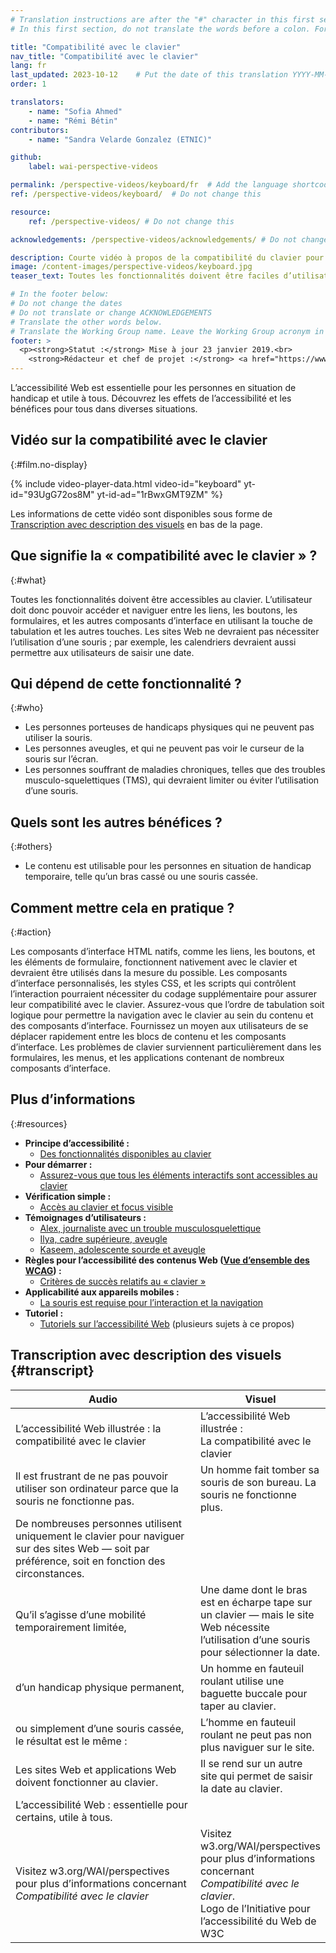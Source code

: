 ```yaml
---
# Translation instructions are after the "#" character in this first section. They are comments that do not show up in the web page. You do not need to translate the instructions after "#".
# In this first section, do not translate the words before a colon. For example, do not translate "title:". Do translate the text after "title:"

title: "Compatibilité avec le clavier"
nav_title: "Compatibilité avec le clavier"
lang: fr
last_updated: 2023-10-12    # Put the date of this translation YYYY-MM-DD (with month in the middle)
order: 1

translators:
    - name: "Sofia Ahmed"
    - name: "Rémi Bétin"
contributors:
    - name: "Sandra Velarde Gonzalez (ETNIC)"

github:
    label: wai-perspective-videos

permalink: /perspective-videos/keyboard/fr  # Add the language shortcode to the end, with no slash at the end. For example /path/to/file/fr
ref: /perspective-videos/keyboard/  # Do not change this

resource:
    ref: /perspective-videos/ # Do not change this

acknowledgements: /perspective-videos/acknowledgements/ # Do not change this

description: Courte vidéo à propos de la compatibilité du clavier pour l’accessibilité Web - de quoi s’agit-il, qui en bénéficie, et comment mettre cela en pratique.
image: /content-images/perspective-videos/keyboard.jpg
teaser_text: Toutes les fonctionnalités doivent être faciles d’utilisation au clavier. Cela signifie que les utilisateurs doivent pouvoir accéder aux liens, aux boutons, aux formulaires, et aux autres commandes en utilisant la touche Tab et les autres touches. Les sites Web ne devraient pas nécessiter de souris. L’accessibilité Web est essentielle pour les personnes atteintes de handicaps et avantageuse pour tous dans diverses situations.

# In the footer below:
# Do not change the dates
# Do not translate or change ACKNOWLEDGEMENTS
# Translate the other words below.
# Translate the Working Group name. Leave the Working Group acronym in English.
footer: >
  <p><strong>Statut :</strong> Mise à jour 23 janvier 2019.<br>
    <strong>Rédacteur et chef de projet :</strong> <a href="https://www.w3.org/People/shadi">Shadi Abou-Zahra</a>. Développé par le <a href="https://www.w3.org/WAI/EO/">Groupe de travail Éducation et Promotion</a> avec le soutien du projet <a href="https://www.w3.org/WAI/DEV/">WAI-DEV</a>, co-financé par la Commission européenne (CE). Mis à jour avec le soutien de la Fondation Ford. ACKNOWLEDGEMENTS.</p>
---
```


L’accessibilité Web est essentielle pour les personnes en situation de handicap et utile à tous. Découvrez les effets de l’accessibilité et les bénéfices pour tous dans diverses situations.

## Vidéo sur la compatibilité avec le clavier
{:#film.no-display}

{% include video-player-data.html
    video-id="keyboard"
    yt-id="93UgG72os8M"
    yt-id-ad="1rBwxGMT9ZM"
%}

Les informations de cette vidéo sont disponibles sous forme de [Transcription avec description des visuels](#transcript) en bas de la page.

## Que signifie la « compatibilité avec le clavier » ?
{:#what}

Toutes les fonctionnalités doivent être accessibles au clavier. L’utilisateur doit donc pouvoir accéder et naviguer entre les liens, les boutons, les formulaires, et les autres composants d’interface en utilisant la touche de tabulation et les autres touches. Les sites Web ne devraient pas nécessiter l’utilisation d’une souris ; par exemple, les calendriers devraient aussi permettre aux utilisateurs de saisir une date.

## Qui dépend de cette fonctionnalité ?
{:#who}

-   Les personnes porteuses de handicaps physiques qui ne peuvent pas utiliser la souris.
-   Les personnes aveugles, et qui ne peuvent pas voir le curseur de la souris sur l’écran.
-   Les personnes souffrant de maladies chroniques, telles que des troubles musculo-squelettiques (TMS), qui devraient limiter ou éviter l’utilisation d’une souris.

## Quels sont les autres bénéfices ?
{:#others}

-   Le contenu est utilisable pour les personnes en situation de handicap temporaire, telle qu’un bras cassé ou une souris cassée.

## Comment mettre cela en pratique ?
{:#action}

Les composants d’interface HTML natifs, comme les liens, les boutons, et les éléments de formulaire, fonctionnent nativement avec le clavier et devraient être utilisés dans la mesure du possible. Les composants d’interface personnalisés, les styles CSS, et les scripts qui contrôlent l’interaction pourraient nécessiter du codage supplémentaire pour assurer leur compatibilité avec le clavier. Assurez-vous que l’ordre de tabulation soit logique pour permettre la navigation avec le clavier au sein du contenu et des composants d’interface. Fournissez un moyen aux utilisateurs de se déplacer rapidement entre les blocs de contenu et les composants d’interface. Les problèmes de clavier surviennent particulièrement dans les formulaires, les menus, et les applications contenant de nombreux composants d’interface.

## Plus d’informations
{:#resources}

-   **Principe d’accessibilité :**
    -   [Des fonctionnalités disponibles au clavier](/fundamentals/accessibility-principles/#keyboard) 
-   **Pour démarrer :**
    -   [Assurez-vous que tous les éléments interactifs sont accessibles au clavier](/tips/developing/#ensure-that-all-interactive-elements-are-keyboard-accessible) 
-   **Vérification simple :**
    -   [Accès au clavier et focus visible](/test-evaluate/preliminary/#interaction) 
-   **Témoignages d’utilisateurs :**
    -   [Alex, journaliste avec un trouble musculosquelettique](/people-use-web/user-stories/archived/#reporter)
    -   [Ilya, cadre supérieure, aveugle](/people-use-web/user-stories/archived/#accountant)
    -   [Kaseem, adolescente sourde et aveugle](/people-use-web/user-stories/archived/#teenager)
-   **Règles pour l’accessibilité des contenus Web ([Vue d’ensemble des WCAG](/standards-guidelines/wcag/)) :** 
    -   [Critères de succès relatifs au « clavier »](https://www.w3.org/WAI/WCAG21/quickref/?tags=keyboard) 
-   **Applicabilité aux appareils mobiles :**
    -   [La souris est requise pour l’interaction et la navigation](/standards-guidelines/shared-experiences/#mouse) 
-   **Tutoriel :**
    -   [Tutoriels sur l’accessibilité Web](/tutorials/) (plusieurs sujets à ce propos)

## Transcription avec description des visuels {#transcript}

<table>
  <thead>
    <tr>
      <th width="65%">Audio</th>
      <th>Visuel</th>
    </tr>
  </thead>
  <tbody>
    <tr>
      <td>L’accessibilité Web illustrée : la compatibilité avec le clavier</td>
      <td>L’accessibilité Web illustrée :<br>
        La compatibilité avec le clavier</td>
    </tr>
    <tr>
      <td>Il est frustrant de ne pas pouvoir utiliser son ordinateur parce que la souris ne fonctionne pas.</td>
      <td>Un homme fait tomber sa souris de son bureau. La souris ne fonctionne plus.</td>
    </tr>
    <tr>
      <td>De nombreuses personnes utilisent uniquement le clavier pour naviguer sur des sites Web &mdash; soit par préférence, soit en fonction des circonstances.<br></td>
      <td>&nbsp;</td>
    </tr>
    <tr>
      <td>Qu’il s’agisse d’une mobilité temporairement limitée,</td>
      <td>Une dame dont le bras est en écharpe tape sur un clavier &mdash; mais le site Web nécessite l’utilisation d’une souris pour sélectionner la date.</td>
    </tr>
    <tr>
      <td>d’un handicap physique permanent,</td>
      <td>Un homme en fauteuil roulant utilise une baguette buccale pour taper au clavier.</td>
    </tr>
    <tr>
      <td>ou simplement d’une souris cassée,<br>
        le résultat est le même :</td>
      <td>L’homme en fauteuil roulant ne peut pas non plus naviguer sur le site.</td>
    </tr>
    <tr>
      <td>Les sites Web et applications Web doivent fonctionner au clavier.</td>
      <td>Il se rend sur un autre site qui permet de saisir la date au clavier.</td>
    </tr>
    <tr>
      <td>L’accessibilité Web : essentielle pour certains, utile à tous.</td>
      <td>&nbsp;</td>
    </tr>
    <tr>
      <td>Visitez w3.org/WAI/perspectives pour plus d’informations concernant <em>Compatibilité avec le clavier</em></td>
      <td>Visitez<br>
        w3.org/WAI/perspectives<br>
        pour plus d’informations concernant<br>
        <em>Compatibilité avec le clavier</em>.<br>
        Logo de l’Initiative pour l’accessibilité du Web de W3C</td>
    </tr>
  </tbody>
</table>
